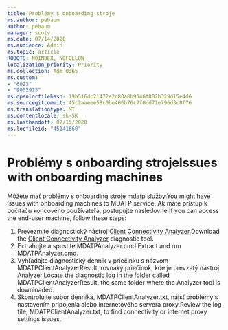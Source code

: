 ```yaml
---
title: Problémy s onboarding stroje
ms.author: pebaum
author: pebaum
manager: scotv
ms.date: 07/14/2020
ms.audience: Admin
ms.topic: article
ROBOTS: NOINDEX, NOFOLLOW
localization_priority: Priority
ms.collection: Adm_O365
ms.custom:
- "6023"
- "9002913"
ms.openlocfilehash: 19b516dc21472e2c80a8b9046f802b329d15e4d6
ms.sourcegitcommit: 45c2aaeee58c0be466b76c7f0cd71e796d3c8f76
ms.translationtype: MT
ms.contentlocale: sk-SK
ms.lasthandoff: 07/15/2020
ms.locfileid: "45141660"
---
```

# <a name="issues-with-onboarding-machines"></a><span data-ttu-id="0a09c-102">Problémy s onboarding stroje</span><span class="sxs-lookup"><span data-stu-id="0a09c-102">Issues with onboarding machines</span></span>

<span data-ttu-id="0a09c-103">Môžete mať problémy s onboarding stroje mdatp služby.</span><span class="sxs-lookup"><span data-stu-id="0a09c-103">You might have issues with onboarding machines to MDATP service.</span></span> <span data-ttu-id="0a09c-104">Ak máte prístup k počítaču koncového používateľa, postupujte nasledovne:</span><span class="sxs-lookup"><span data-stu-id="0a09c-104">If you can access the end-user machine, follow these steps:</span></span>

1. <span data-ttu-id="0a09c-105">Prevezmite diagnostický nástroj [Client Connectivity Analyzer.](https://aka.ms/mdatpanalyzer)</span><span class="sxs-lookup"><span data-stu-id="0a09c-105">Download the [Client Connectivity Analyzer](https://aka.ms/mdatpanalyzer) diagnostic tool.</span></span>
2. <span data-ttu-id="0a09c-106">Extrahujte a spustite MDATPAnalyzer.cmd.</span><span class="sxs-lookup"><span data-stu-id="0a09c-106">Extract and run MDATPAnalyzer.cmd.</span></span>
3. <span data-ttu-id="0a09c-107">Vyhľadajte diagnostický denník v priečinku s názvom MDATPClientAnalyzerResult, rovnaký priečinok, kde je prevzatý nástroj Analyzer.</span><span class="sxs-lookup"><span data-stu-id="0a09c-107">Locate the diagnostic log in the folder called MDATPClientAnalyzerResult, the same folder where the Analyzer tool is downloaded.</span></span>
4. <span data-ttu-id="0a09c-108">Skontrolujte súbor denníka, MDATPClientAnalyzer.txt, nájsť problémy s nastavením pripojenia alebo internetového servera proxy.</span><span class="sxs-lookup"><span data-stu-id="0a09c-108">Review the log file, MDATPClientAnalyzer.txt, to find connectivity or internet proxy settings issues.</span></span>